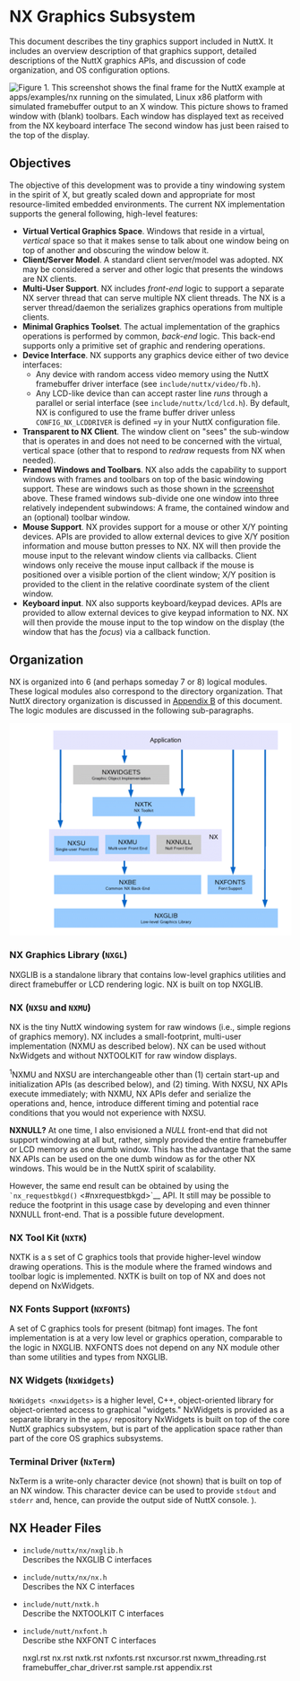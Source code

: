 # NX Graphics Subsystem

This document describes the tiny graphics support included in NuttX. It
includes an overview description of that graphics support, detailed
descriptions of the NuttX graphics APIs, and discussion of code
organization, and OS configuration options.

![**Figure 1**. This screenshot shows the final frame for the NuttX
example at `apps/examples/nx` running on the simulated, Linux x86
platform with simulated framebuffer output to an X window. This picture
shows to framed window with (blank) toolbars. Each window has displayed
text as received from the NX keyboard interface The second window has
just been raised to the top of the display.](NuttXScreenShot.jpg)

## Objectives

The objective of this development was to provide a tiny windowing system
in the spirit of X, but greatly scaled down and appropriate for most
resource-limited embedded environments. The current NX implementation
supports the general following, high-level features:

  - **Virtual Vertical Graphics Space**. Windows that reside in a
    virtual, *vertical* space so that it makes sense to talk about one
    window being on top of another and obscuring the window below it.
  - **Client/Server Model**. A standard client server/model was adopted.
    NX may be considered a server and other logic that presents the
    windows are NX clients.
  - **Multi-User Support**. NX includes *front-end* logic to support a
    separate NX server thread that can serve multiple NX client threads.
    The NX is a server thread/daemon the serializes graphics operations
    from multiple clients.
  - **Minimal Graphics Toolset**. The actual implementation of the
    graphics operations is performed by common, *back-end* logic. This
    back-end supports only a primitive set of graphic and rendering
    operations.
  - **Device Interface**. NX supports any graphics device either of two
    device interfaces:
      - Any device with random access video memory using the NuttX
        framebuffer driver interface (see `include/nuttx/video/fb.h`).
      - Any LCD-like device than can accept raster line *runs* through a
        parallel or serial interface (see `include/nuttx/lcd/lcd.h`). By
        default, NX is configured to use the frame buffer driver unless
        `CONFIG_NX_LCDDRIVER` is defined =y in your NuttX configuration
        file.
  - **Transparent to NX Client**. The window client on "sees" the
    sub-window that is operates in and does not need to be concerned
    with the virtual, vertical space (other that to respond to *redraw*
    requests from NX when needed).
  - **Framed Windows and Toolbars**. NX also adds the capability to
    support windows with frames and toolbars on top of the basic
    windowing support. These are windows such as those shown in the
    [screenshot](#screenshot) above. These framed windows sub-divide one
    one window into three relatively independent subwindows: A frame,
    the contained window and an (optional) toolbar window.
  - **Mouse Support**. NX provides support for a mouse or other X/Y
    pointing devices. APIs are provided to allow external devices to
    give X/Y position information and mouse button presses to NX. NX
    will then provide the mouse input to the relevant window clients via
    callbacks. Client windows only receive the mouse input callback if
    the mouse is positioned over a visible portion of the client window;
    X/Y position is provided to the client in the relative coordinate
    system of the client window.
  - **Keyboard input**. NX also supports keyboard/keypad devices. APIs
    are provided to allow external devices to give keypad information to
    NX. NX will then provide the mouse input to the top window on the
    display (the window that has the *focus*) via a callback function.

## Organization

NX is organized into 6 (and perhaps someday 7 or 8) logical modules.
These logical modules also correspond to the directory organization.
That NuttX directory organization is discussed in [Appendix
B](#grapicsdirs) of this document. The logic modules are discussed in
the following sub-paragraphs.

![](NXOrganization.png)

### NX Graphics Library (`NXGL`)

NXGLIB is a standalone library that contains low-level graphics
utilities and direct framebuffer or LCD rendering logic. NX is built on
top NXGLIB.

### NX (`NXSU` and `NXMU`)

NX is the tiny NuttX windowing system for raw windows (i.e., simple
regions of graphics memory). NX includes a small-footprint, multi-user
implementation (NXMU as described below). NX can be used without
NxWidgets and without NXTOOLKIT for raw window displays.

<sup>1</sup>NXMU and NXSU are interchangeable other than (1) certain
start-up and initialization APIs (as described below), and (2) timing.
With NXSU, NX APIs execute immediately; with NXMU, NX APIs defer and
serialize the operations and, hence, introduce different timing and
potential race conditions that you would not experience with NXSU.

**NXNULL?** At one time, I also envisioned a *NULL* front-end that did
not support windowing at all but, rather, simply provided the entire
framebuffer or LCD memory as one dumb window. This has the advantage
that the same NX APIs can be used on the one dumb window as for the
other NX windows. This would be in the NuttX spirit of scalability.

However, the same end result can be obtained by using the
`` `nx_requestbkgd() `` \<\#nxrequestbkgd\>\`\_\_ API. It still may be
possible to reduce the footprint in this usage case by developing and
even thinner NXNULL front-end. That is a possible future development.

### NX Tool Kit (`NXTK`)

NXTK is a s set of C graphics tools that provide higher-level window
drawing operations. This is the module where the framed windows and
toolbar logic is implemented. NXTK is built on top of NX and does not
depend on NxWidgets.

### NX Fonts Support (`NXFONTS`)

A set of C graphics tools for present (bitmap) font images. The font
implementation is at a very low level or graphics operation, comparable
to the logic in NXGLIB. NXFONTS does not depend on any NX module other
than some utilities and types from NXGLIB.

### NX Widgets (`NxWidgets`)

`NxWidgets <nxwidgets>` is a higher level, C++, object-oriented library
for object-oriented access to graphical "widgets." NxWidgets is provided
as a separate library in the `apps/` repository NxWidgets is built on
top of the core NuttX graphics subsystem, but is part of the application
space rather than part of the core OS graphics subsystems.

### Terminal Driver (`NxTerm`)

NxTerm is a write-only character device (not shown) that is built on top
of an NX window. This character device can be used to provide `stdout`
and `stderr` and, hence, can provide the output side of NuttX console.
).

## NX Header Files

  - `include/nuttx/nx/nxglib.h`  
    Describes the NXGLIB C interfaces

  - `include/nuttx/nx/nx.h`  
    Describes the NX C interfaces

  - `include/nutt/nxtk.h`  
    Describe the NXTOOLKIT C interfaces

  - `include/nutt/nxfont.h`  
    Describe sthe NXFONT C interfaces
    
    nxgl.rst nx.rst nxtk.rst nxfonts.rst nxcursor.rst
    nxwm\_threading.rst framebuffer\_char\_driver.rst sample.rst
    appendix.rst
